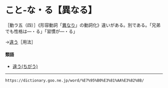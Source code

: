 # こと‐な・る【異なる】

［動ラ五（四）］《形容動詞「[異なり](けなり（異なり）)」の動詞化》違いがある。別である。「兄弟でも性格は―・る」「習慣が―・る」

→[違う](https://dictionary.goo.ne.jp/word/%E9%81%95%E3%81%86_%28%E3%81%A1%E3%81%8C%E3%81%86%29/#jn-141145)［用法］

#### 類語

-   [違う(ちがう)](https://dictionary.goo.ne.jp/word/%E9%81%95%E3%81%86_%28%E3%81%A1%E3%81%8C%E3%81%86%29/#jn-141145)

---
`https://dictionary.goo.ne.jp/word/%E7%95%B0%E3%81%AA%E3%82%8B/`